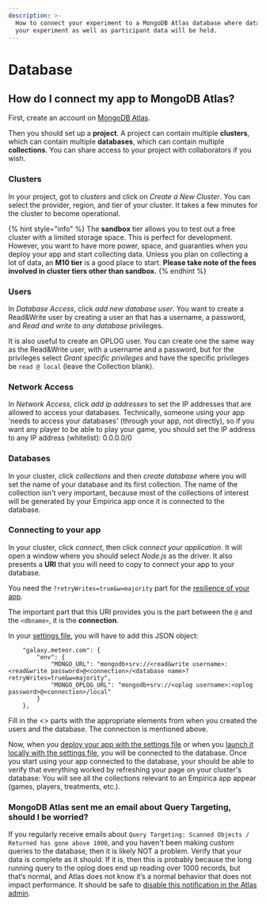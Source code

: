 ```yaml
---
description: >-
  How to connect your experiment to a MongoDB Atlas database where data to run
  your experiment as well as participant data will be held.
---
```


# Database

## How do I connect my app to MongoDB Atlas?

First, create an account on [MongoDB Atlas](https://www.mongodb.com/cloud/atlas).&#x20;

Then you should set up a **project**. A project can contain multiple **clusters**, which can contain multiple **databases**, which can contain multiple **collections**. You can share access to your project with collaborators if you wish.&#x20;

### Clusters

In your project, got to _clusters_ and click on _Create a New Cluster_. You can select the provider, region, and tier of your cluster. It takes a few minutes for the cluster to become operational.

{% hint style="info" %}
The **sandbox** tier allows you to test out a free cluster with a limited storage space. This is perfect for development. However, you want to have more power, space, and guaranties when you deploy your app and start collecting data. Unless you plan on collecting a lot of data, an **M10 tier** is a good place to start. **Please take note of the fees involved in cluster tiers other than sandbox.**
{% endhint %}

### Users

In _Database Access_, click _add new database user_. You want to  create a Read\&Write user by creating a user an that has a username, a password, and _Read and write to any database_ privileges.

It is also useful to create an OPLOG user. You can create one the same way as the Read\&Write user, with a username and a password, but for the privileges select _Grant specific privileges_ and have the specific privileges be `read @ local` (leave the Collection blank).

### Network Access

In _Network Access_, click _add ip addresses_ to set the IP addresses that are allowed to access your databases. Technically, someone using your app 'needs to access your databases' (through your app, not directly), so if you want any player to be able to play your game, you should set the IP address to any IP address (whitelist): 0.0.0.0/0

### Databases

In your cluster, click _collections_ and then _create database_ where you will set the name of your database and its first collection. The name of the collection isn't very important, because most of the collections of interest will be generated by your Empirica app once it is connected to the database.&#x20;

### Connecting to your app

In your cluster, click _connect_, then click _connect your application_. It will open a window where you should select _Node.js_ as the driver. It also presents a **URI** that you will need to copy to connect your app to your database.

You need the `?retryWrites=true&w=majority` part for the [resilience of your app](https://docs.atlas.mongodb.com/resilient-application/).

The important part that this URI provides you is the part between the `@` and the `<dbname>`, it is the **connection**.

In your [settings file](../the-settings-file/), you will have to add this JSON object:

```
    "galaxy.meteor.com": {
        "env": {
            "MONGO_URL": "mongodb+srv://<read&write username>:<read&write password>@<connection>/<database name>?retryWrites=true&w=majority",
            "MONGO_OPLOG_URL": "mongodb+srv://<oplog username>:<oplog password>@<connection>/local"
        }
    },
```

Fill in the <> parts with the appropriate elements from when you created the users and the database. The connection is mentioned above.

Now, when you [deploy your app with the settings file](hosting.md#deploying) or when you [launch it locally with the settings file](../the-settings-file/connecting-locally-to-mongodb.md), you will be connected to the database. Once you start using your app connected to the database, your should be able to verify that everything worked by refreshing your page on your cluster's database: You will see all the collections relevant to an Empirica app appear (games, players, treatments, etc.).

### MongoDB Atlas sent me an email about Query Targeting, should I be worried?

If you regularly receive emails about `Query Targeting: Scanned Objects / Returned has gone above 1000`, and you haven't been making custom queries to the database, then it is likely NOT a problem. Verify that your data is complete as it should. If it is, then this is probably because the long running query to the oplog does end up reading over 1000 records, but that’s normal, and Atlas does not know it’s a normal behavior that does not impact performance. It should be safe to [disable this notification in the Atlas admin](https://docs.atlas.mongodb.com/configure-alerts/#disable-an-alert).
